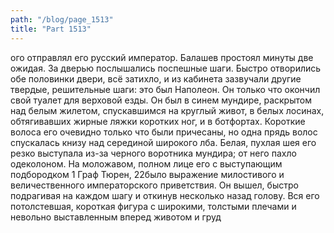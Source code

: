 ```yaml
---
path: "/blog/page_1513"
title: "Part 1513"
---
```


ого отправлял его русский император. Балашев простоял минуты две ожидая. За дверью послышались поспешные шаги. Быстро отворились обе половинки двери, всё затихло, и из кабинета зазвучали другие твердые, решительные шаги: это был Наполеон. Он только что окончил свой туалет для верховой езды. Он был в синем мундире, раскрытом над белым жилетом, спускавшимся на круглый живот, в белых лосинах, обтягивавших жирные ляжки коротких ног, и в ботфортах. Короткие волоса его очевидно только что были причесаны, но одна прядь волос спускалась книзу над серединой широкого лба. Белая, пухлая шея его резко выступала из-за черного воротника мундира; от него пахло одеколоном. На моложавом, полном лице его с выступающим подбородком 1 Граф Тюрен,
22было выражение милостивого и величественного императорского приветствия.
Он вышел, быстро подрагивая на каждом шагу и откинув несколько назад голову. Вся его потолстевшая, короткая фигура с широкими, толстыми плечами и невольно выставленным вперед животом и груд
